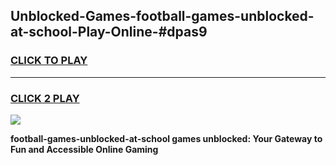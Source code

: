 
## Unblocked-Games-football-games-unblocked-at-school-Play-Online-#dpas9
<h3>
<a href="https://premium.freeplayer.one?title=football-games-unblocked-at-school&ref=27F">CLICK TO PLAY</a></h3>
<hr>

<h3>
<a href="https://premium.freeplayer.one?title=football-games-unblocked-at-school&ref=27F">CLICK 2 PLAY</a>
  
</h3>

<a href="https://premium.freeplayer.one?title=football-games-unblocked-at-school&ref=27F"><img src="https://clearcache.store/games.png"></a>


**football-games-unblocked-at-school games unblocked: Your Gateway to Fun and Accessible Online Gaming**
